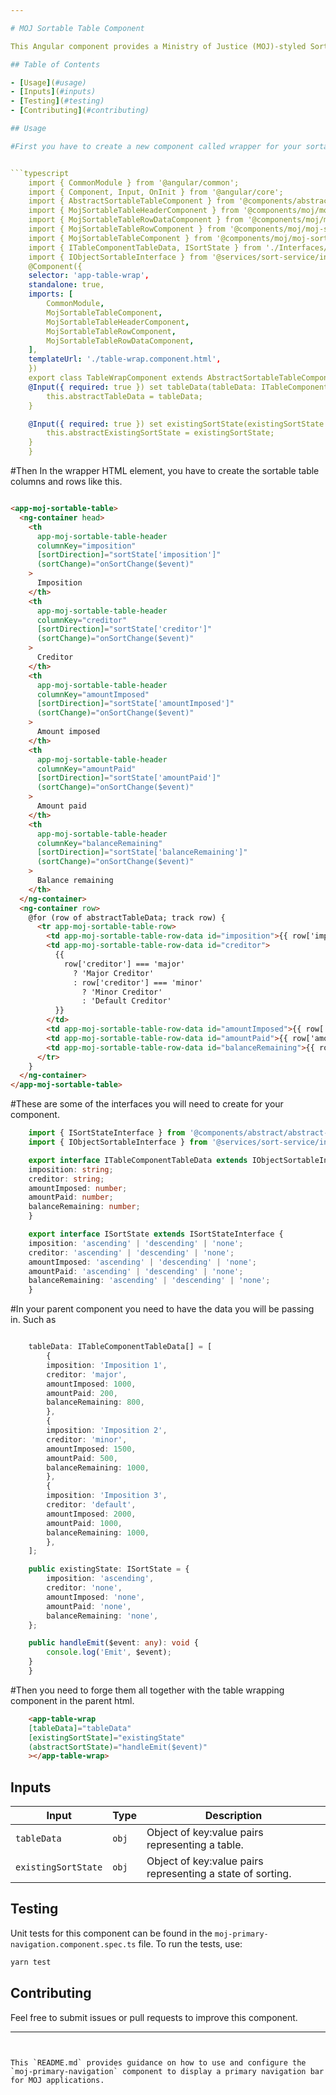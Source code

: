 ```yaml
---

# MOJ Sortable Table Component

This Angular component provides a Ministry of Justice (MOJ)-styled Sortable table.

## Table of Contents

- [Usage](#usage)
- [Inputs](#inputs)
- [Testing](#testing)
- [Contributing](#contributing)

## Usage

#First you have to create a new component called wrapper for your sortable table component It should be something like this.This should be seperate from your parent component.


```typescript
    import { CommonModule } from '@angular/common';
    import { Component, Input, OnInit } from '@angular/core';
    import { AbstractSortableTableComponent } from '@components/abstract/abstract-sortable-table/abstract-sortable-table.component';
    import { MojSortableTableHeaderComponent } from '@components/moj/moj-sortable-table/moj-sortable-table-header/moj-sortable-table-header.component';
    import { MojSortableTableRowDataComponent } from '@components/moj/moj-sortable-table/moj-sortable-table-row/moj-sortable-table-row-data/moj-sortable-table-row-data.component';
    import { MojSortableTableRowComponent } from '@components/moj/moj-sortable-table/moj-sortable-table-row/moj-sortable-table-row.component';
    import { MojSortableTableComponent } from '@components/moj/moj-sortable-table/moj-sortable-table.component';
    import { ITableComponentTableData, ISortState } from './Interfaces/table-wrap-interfaces';
    import { IObjectSortableInterface } from '@services/sort-service/interfaces/sort-service-interface';
    @Component({
    selector: 'app-table-wrap',
    standalone: true,
    imports: [
        CommonModule,
        MojSortableTableComponent,
        MojSortableTableHeaderComponent,
        MojSortableTableRowComponent,
        MojSortableTableRowDataComponent,
    ],
    templateUrl: './table-wrap.component.html',
    })
    export class TableWrapComponent extends AbstractSortableTableComponent implements OnInit {
    @Input({ required: true }) set tableData(tableData: ITableComponentTableData[]) {
        this.abstractTableData = tableData;
    }

    @Input({ required: true }) set existingSortState(existingSortState: ISortState | null) {
        this.abstractExistingSortState = existingSortState;
    }
    }

```
#Then In the wrapper HTML element,  you have to create the sortable table columns and rows like this.

```html

<app-moj-sortable-table>
  <ng-container head>
    <th
      app-moj-sortable-table-header
      columnKey="imposition"
      [sortDirection]="sortState['imposition']"
      (sortChange)="onSortChange($event)"
    >
      Imposition
    </th>
    <th
      app-moj-sortable-table-header
      columnKey="creditor"
      [sortDirection]="sortState['creditor']"
      (sortChange)="onSortChange($event)"
    >
      Creditor
    </th>
    <th
      app-moj-sortable-table-header
      columnKey="amountImposed"
      [sortDirection]="sortState['amountImposed']"
      (sortChange)="onSortChange($event)"
    >
      Amount imposed
    </th>
    <th
      app-moj-sortable-table-header
      columnKey="amountPaid"
      [sortDirection]="sortState['amountPaid']"
      (sortChange)="onSortChange($event)"
    >
      Amount paid
    </th>
    <th
      app-moj-sortable-table-header
      columnKey="balanceRemaining"
      [sortDirection]="sortState['balanceRemaining']"
      (sortChange)="onSortChange($event)"
    >
      Balance remaining
    </th>
  </ng-container>
  <ng-container row>
    @for (row of abstractTableData; track row) {
      <tr app-moj-sortable-table-row>
        <td app-moj-sortable-table-row-data id="imposition">{{ row['imposition'] }}</td>
        <td app-moj-sortable-table-row-data id="creditor">
          {{
            row['creditor'] === 'major'
              ? 'Major Creditor'
              : row['creditor'] === 'minor'
                ? 'Minor Creditor'
                : 'Default Creditor'
          }}
        </td>
        <td app-moj-sortable-table-row-data id="amountImposed">{{ row['amountImposed'] }}</td>
        <td app-moj-sortable-table-row-data id="amountPaid">{{ row['amountPaid'] }}</td>
        <td app-moj-sortable-table-row-data id="balanceRemaining">{{ row['balanceRemaining'] }}</td>
      </tr>
    }
  </ng-container>
</app-moj-sortable-table>


```

#These are some of the interfaces you will need to create for your component.
```typescript
    import { ISortStateInterface } from '@components/abstract/abstract-sortable-table/interfaces/abstract-sortable-table-interfaces';
    import { IObjectSortableInterface } from '@services/sort-service/interfaces/sort-service-interface';

    export interface ITableComponentTableData extends IObjectSortableInterface<string | number> {
    imposition: string;
    creditor: string;
    amountImposed: number;
    amountPaid: number;
    balanceRemaining: number;
    }

    export interface ISortState extends ISortStateInterface {
    imposition: 'ascending' | 'descending' | 'none';
    creditor: 'ascending' | 'descending' | 'none';
    amountImposed: 'ascending' | 'descending' | 'none';
    amountPaid: 'ascending' | 'descending' | 'none';
    balanceRemaining: 'ascending' | 'descending' | 'none';
    }
```

#In your parent component you need to have the data you will be passing in. Such as


```typescript

    tableData: ITableComponentTableData[] = [
        {
        imposition: 'Imposition 1',
        creditor: 'major',
        amountImposed: 1000,
        amountPaid: 200,
        balanceRemaining: 800,
        },
        {
        imposition: 'Imposition 2',
        creditor: 'minor',
        amountImposed: 1500,
        amountPaid: 500,
        balanceRemaining: 1000,
        },
        {
        imposition: 'Imposition 3',
        creditor: 'default',
        amountImposed: 2000,
        amountPaid: 1000,
        balanceRemaining: 1000,
        },
    ];

    public existingState: ISortState = {
        imposition: 'ascending',
        creditor: 'none',
        amountImposed: 'none',
        amountPaid: 'none',
        balanceRemaining: 'none',
    };

    public handleEmit($event: any): void {
        console.log('Emit', $event);
    }
    }

```

#Then you need to forge them all together with the table wrapping component in the parent html.

```html
    <app-table-wrap
    [tableData]="tableData"
    [existingSortState]="existingState"
    (abstractSortState)="handleEmit($event)"
    ></app-table-wrap>

```





## Inputs

| Input             | Type    | Description                                                    |
| ----------------- | ------- | -------------------------------------------------------------- |
| `tableData` | `obj` | Object of key:value pairs representing a table. |
| `existingSortState` | `obj` | Object of key:value pairs representing a state of sorting. |




## Testing

Unit tests for this component can be found in the `moj-primary-navigation.component.spec.ts` file. To run the tests, use:

```bash
yarn test
```

## Contributing

Feel free to submit issues or pull requests to improve this component.

---
```


This `README.md` provides guidance on how to use and configure the `moj-primary-navigation` component to display a primary navigation bar for MOJ applications.
